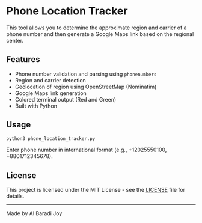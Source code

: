 # Phone Location Tracker

This tool allows you to determine the approximate region and carrier of a phone number and then generate a Google Maps link based on the regional center.

## Features

- Phone number validation and parsing using `phonenumbers`
- Region and carrier detection
- Geolocation of region using OpenStreetMap (Nominatim)
- Google Maps link generation
- Colored terminal output (Red and Green)
- Built with Python

## Usage

```bash
python3 phone_location_tracker.py
```

Enter phone number in international format (e.g., +12025550100, +8801712345678).

## License

This project is licensed under the MIT License - see the [LICENSE](LICENSE) file for details.

---
Made by Al Baradi Joy
